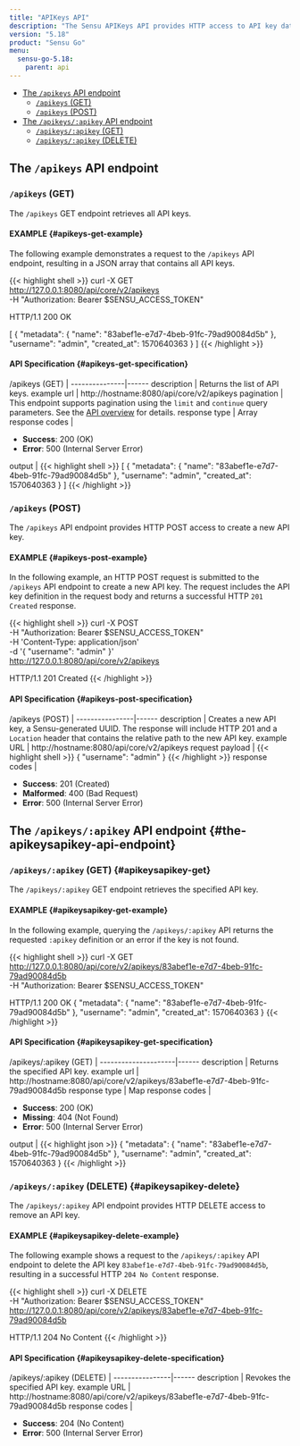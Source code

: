 ```yaml
---
title: "APIKeys API"
description: "The Sensu APIKeys API provides HTTP access to API key data. This reference includes examples for returning lists of API keys, creating API keys, and more."
version: "5.18"
product: "Sensu Go"
menu:
  sensu-go-5.18:
    parent: api
---
```


- [The `/apikeys` API endpoint](#the-apikeys-api-endpoint)
	- [`/apikeys` (GET)](#apikeys-get)
	- [`/apikeys` (POST)](#apikeys-post)
- [The `/apikeys/:apikey` API endpoint](#the-apikeysapikey-api-endpoint)
	- [`/apikeys/:apikey` (GET)](#apikeysapikey-get)
	- [`/apikeys/:apikey` (DELETE)](#apikeysapikey-delete)


## The `/apikeys` API endpoint

### `/apikeys` (GET)

The `/apikeys` GET endpoint retrieves all API keys.

#### EXAMPLE {#apikeys-get-example}

The following example demonstrates a request to the `/apikeys` API endpoint, resulting in a JSON array that contains all API keys.

{{< highlight shell >}}
curl -X GET \
http://127.0.0.1:8080/api/core/v2/apikeys \
-H "Authorization: Bearer $SENSU_ACCESS_TOKEN"

HTTP/1.1 200 OK

[
  {
    "metadata": {
      "name": "83abef1e-e7d7-4beb-91fc-79ad90084d5b"
    },
    "username": "admin",
    "created_at": 1570640363
  }
]
{{< /highlight >}}

#### API Specification {#apikeys-get-specification}

/apikeys (GET)  | 
---------------|------
description    | Returns the list of API keys.
example url    | http://hostname:8080/api/core/v2/apikeys
pagination     | This endpoint supports pagination using the `limit` and `continue` query parameters. See the [API overview][1] for details.
response type  | Array
response codes | <ul><li>**Success**: 200 (OK)</li><li>**Error**: 500 (Internal Server Error)</li></ul>
output         | {{< highlight shell >}}
[
  {
    "metadata": {
      "name": "83abef1e-e7d7-4beb-91fc-79ad90084d5b"
    },
    "username": "admin",
    "created_at": 1570640363
  }
]
{{< /highlight >}}

### `/apikeys` (POST)

The `/apikeys` API endpoint provides HTTP POST access to create a new API key.

#### EXAMPLE {#apikeys-post-example}

In the following example, an HTTP POST request is submitted to the `/apikeys` API endpoint to create a new API key.
The request includes the API key definition in the request body and returns a successful HTTP `201 Created` response.

{{< highlight shell >}}
curl -X POST \
-H "Authorization: Bearer $SENSU_ACCESS_TOKEN" \
-H 'Content-Type: application/json' \
-d '{
  "username": "admin"
}' \
http://127.0.0.1:8080/api/core/v2/apikeys

HTTP/1.1 201 Created
{{< /highlight >}}

#### API Specification {#apikeys-post-specification}

/apikeys (POST) | 
----------------|------
description     | Creates a new API key, a Sensu-generated UUID. The response will include HTTP 201 and a `Location` header that contains the relative path to the new API key.
example URL     | http://hostname:8080/api/core/v2/apikeys
request payload  | {{< highlight shell >}}
{
  "username": "admin"
}
{{< /highlight >}}
response codes  | <ul><li>**Success**: 201 (Created)</li><li>**Malformed**: 400 (Bad Request)</li><li>**Error**: 500 (Internal Server Error)</li></ul>

## The `/apikeys/:apikey` API endpoint {#the-apikeysapikey-api-endpoint}

### `/apikeys/:apikey` (GET) {#apikeysapikey-get}

The `/apikeys/:apikey` GET endpoint retrieves the specified API key.

#### EXAMPLE {#apikeysapikey-get-example}

In the following example, querying the `/apikeys/:apikey` API returns the requested `:apikey` definition or an error if the key is not found.

{{< highlight shell >}}
curl -X GET \
http://127.0.0.1:8080/api/core/v2/apikeys/83abef1e-e7d7-4beb-91fc-79ad90084d5b \
-H "Authorization: Bearer $SENSU_ACCESS_TOKEN"

HTTP/1.1 200 OK
{
  "metadata": {
    "name": "83abef1e-e7d7-4beb-91fc-79ad90084d5b"
  },
  "username": "admin",
  "created_at": 1570640363
}
{{< /highlight >}}

#### API Specification {#apikeysapikey-get-specification}

/apikeys/:apikey (GET) | 
---------------------|------
description          | Returns the specified API key.
example url          | http://hostname:8080/api/core/v2/apikeys/83abef1e-e7d7-4beb-91fc-79ad90084d5b
response type        | Map
response codes       | <ul><li>**Success**: 200 (OK)</li><li>**Missing**: 404 (Not Found)</li><li>**Error**: 500 (Internal Server Error)</li></ul>
output               | {{< highlight json >}}
{
  "metadata": {
    "name": "83abef1e-e7d7-4beb-91fc-79ad90084d5b"
  },
  "username": "admin",
  "created_at": 1570640363
}
{{< /highlight >}}

### `/apikeys/:apikey` (DELETE) {#apikeysapikey-delete}

The `/apikeys/:apikey` API endpoint provides HTTP DELETE access to remove an API key.

#### EXAMPLE {#apikeysapikey-delete-example}

The following example shows a request to the `/apikeys/:apikey` API endpoint to delete the API key `83abef1e-e7d7-4beb-91fc-79ad90084d5b`, resulting in a successful HTTP `204 No Content` response.

{{< highlight shell >}}
curl -X DELETE \
-H "Authorization: Bearer $SENSU_ACCESS_TOKEN" \
http://127.0.0.1:8080/api/core/v2/apikeys/83abef1e-e7d7-4beb-91fc-79ad90084d5b

HTTP/1.1 204 No Content
{{< /highlight >}}

#### API Specification {#apikeysapikey-delete-specification}

/apikeys/:apikey (DELETE) | 
----------------|------
description     | Revokes the specified API key.
example URL     | http://hostname:8080/api/core/v2/apikeys/83abef1e-e7d7-4beb-91fc-79ad90084d5b
response codes  | <ul><li>**Success**: 204 (No Content)</li><li>**Error**: 500 (Internal Server Error)</li></ul>

[1]: ../overview#pagination
